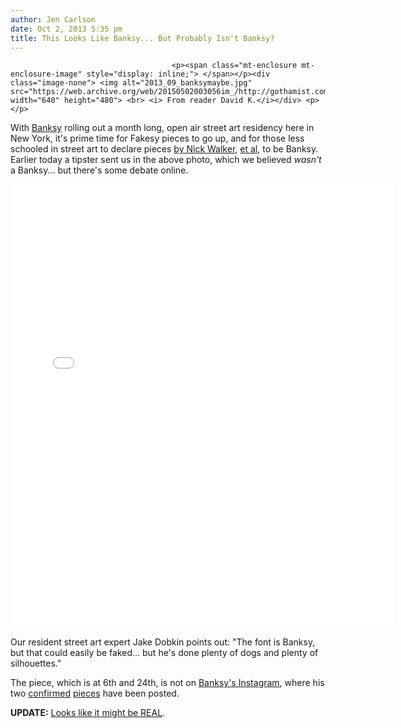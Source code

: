 ```yaml
---
author: Jen Carlson
date: Oct 2, 2013 5:35 pm
title: This Looks Like Banksy... But Probably Isn't Banksy?
---
```


	
										<p><span class="mt-enclosure mt-enclosure-image" style="display: inline;"> </span></p><div class="image-none"> <img alt="2013_09_banksymaybe.jpg" src="https://web.archive.org/web/20150502003056im_/http://gothamist.com/attachments/jen/2013_09_banksymaybe.jpg" width="640" height="480"> <br> <i> From reader David K.</i></div> <p></p>

<p>With <a href="https://web.archive.org/web/20150502003056/http://gothamist.com/tags/banksy">Banksy</a> rolling out a month long, open air street art residency here in New York, it&apos;s prime time for Fakesy pieces to go up, and for those less schooled in street art to declare pieces <a href="https://web.archive.org/web/20150502003056/http://gothamist.com/2008/05/13/nick_walker_or.php#photo-1">by Nick Walker</a>, <a href="https://web.archive.org/web/20150502003056/http://gothamist.com/2010/05/21/some_pieces_that_could_be_banksys_b.php#photo-1">et al</a>, to be Banksy. Earlier today a tipster sent us in the above photo, which we believed <em>wasn&apos;t</em> a Banksy... but there&apos;s some debate online.</p>

<center><iframe src="//web.archive.org/web/20150502003056if_/http://instagram.com/p/e-fpmUOWEK/embed/" width="612" height="710" frameborder="0" scrolling="no" allowtransparency="true"></iframe></center>

<p>Our resident street art expert Jake Dobkin points out: &quot;The font is Banksy, but that could easily be faked... but he&apos;s done plenty of dogs and plenty of silhouettes.&quot;</p>

<p>The piece, which is at 6th and 24th, is not on <a href="https://web.archive.org/web/20150502003056/http://instagram.com/banksyny">Banksy&apos;s Instagram</a>, where his two <a href="https://web.archive.org/web/20150502003056/http://gothamist.com/2013/10/02/new_banksy_on_the_westside.php#photo-1">confirmed</a> <a href="https://web.archive.org/web/20150502003056/http://gothamist.com/2013/10/01/banksys_back_in_nyc_for_octoberfirs.php#photo-1">pieces</a> have been posted.</p>

<p><strong>UPDATE:</strong> <a href="https://web.archive.org/web/20150502003056/http://gothamist.com/2013/10/03/photos_this_is_a_banksy_piece.php">Looks like it might be REAL</a>.</p>					
										
									
				